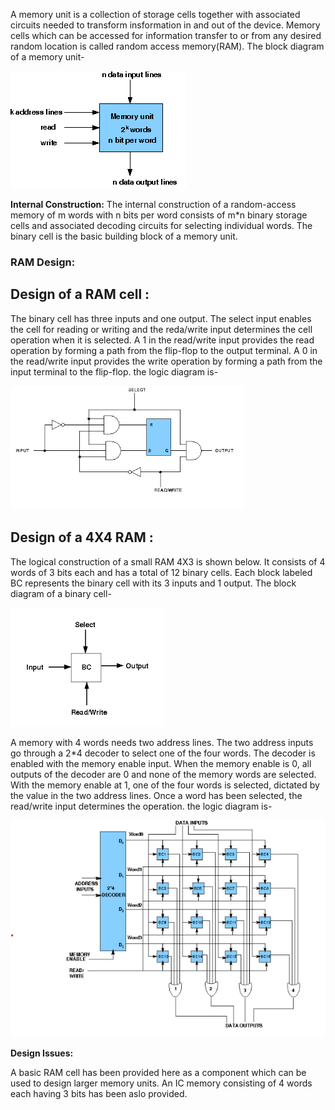 A memory unit is a collection of storage cells together with associated circuits needed to transform insformation in and out of the device. Memory cells which can be accessed for information transfer to or from any desired random location is called random access memory(RAM). The block diagram of a memory unit-

<img src="./simulation/images/image_1.png">

**Internal Construction:** The internal construction of a random-access memory of m words with n bits per word consists of m*n binary storage cells and associated decoding circuits for selecting individual words. The binary cell is the basic building block of a memory unit.

### RAM Design:

## Design of a RAM cell :

The binary cell has three inputs and one output. The select input enables the cell for reading or writing and the reda/write input determines the cell operation when it is selected. A 1 in the read/write input provides the read operation by forming a path from the flip-flop to the output terminal. A 0 in the read/write input provides the write operation by forming a path from the input terminal to the flip-flop. the logic diagram is-

<img src="./simulation/images/image_2.png">

## Design of a 4X4 RAM :

The logical construction of a small RAM 4X3 is shown below. It consists of 4 words of 3 bits each and has a total of 12 binary cells. Each block labeled BC represents the binary cell with its 3 inputs and 1 output. The block diagram of a binary cell-

<img src="./simulation/images/image_3.png">

A memory with 4 words needs two address lines. The two address inputs go through a 2*4 decoder to select one of the four words. The decoder is enabled with the memory enable input. When the memory enable is 0, all outputs of the decoder are 0 and none of the memory words are selected. With the memory enable at 1, one of the four words is selected, dictated by the value in the two address lines. Once a word has been selected, the read/write input determines the operation. the logic diagram is-

<img src="./simulation/images/image_4.png">

**Design Issues:**

A basic RAM cell has been provided here as a component which can be used to design larger memory units. An IC memory consisting of 4 words each having 3 bits has been aslo provided.

